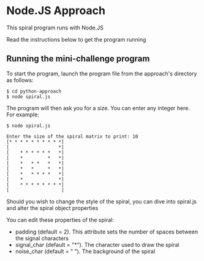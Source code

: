 # Node.JS Approach

This spiral program runs with Node.JS

Read the instructions below to get the program running

## Running the mini-challenge program

To start the program, launch the program file from the approach's directory as follows:

```
$ cd python-approach
$ node spiral.js
```

The program will then ask you for a size. You can enter any integer here. For example:

```
$ node spiral.js

Enter the size of the spiral matrix to print: 10
[* * * * * * * * * *]
[                  *]
[    * * * * * *   *]
[    *         *   *]
[    *   * *   *   *]
[    *   *     *   *]
[    *   * * * *   *]
[    *             *]
[    * * * * * * * *]
[                   ]
```

Should you wish to change the style of the spiral, you can dive into spiral.js and alter the spiral object properties

You can edit these properties of the spiral:

- padding (default = 2). This attribute sets the number of spaces between the signal characters
- signal_char (default = "*"). The character used to draw the spiral
- noise_char (default = " "). The background of the spiral
